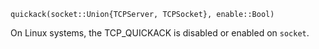 ```
quickack(socket::Union{TCPServer, TCPSocket}, enable::Bool)
```

On Linux systems, the TCP_QUICKACK is disabled or enabled on `socket`.
